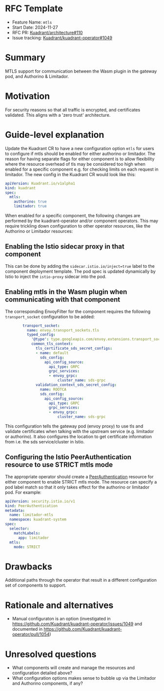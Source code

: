 # RFC Template

- Feature Name: `mtls`
- Start Date: 2024-11-27
- RFC PR: [Kuadrant/architecture#110](https://github.com/Kuadrant/architecture/pull/110)
- Issue tracking: [Kuadrant/kuadrant-operator#1049](https://github.com/Kuadrant/kuadrant-operator/issues/1049)

# Summary
[summary]: #summary

MTLS support for communication between the Wasm plugin in the gateway pod, and Authorino & Limitador.

# Motivation
[motivation]: #motivation

For security reasons so that all traffic is encrypted, and certificates validated.
This aligns with a 'zero trust' architecture.

# Guide-level explanation
[guide-level-explanation]: #guide-level-explanation

Update the Kuadrant CR to have a new configuration option `mtls` for users to configure if mtls should be enabled for either authorino or limitador.
The reason for having separate flags for either component is to allow flexibility where the resource overhead of tls may be considered too high when enabled for a specific component e.g. for checking limits on each request in limitador.
The new config in the Kuadrant CR would look like this:

```yaml
apiVersion: Kuadrant.io/v1alpha1
kind: kuadrant
spec:
  mtls:
    authorino: true
    limitador: true
```

When enabled for a specific component, the following changes are performed by the kuadrant-operator and/or component operators. This may require trickling down configuration to other operator resources, like the Authorino or Limitador resources:

## Enabling the Istio sidecar proxy in that component

This can be done by adding the `sidecar.istio.io/inject=true` label to the component deployment template.
The pod spec is updated dynamically by Istio to inject the `istio-proxy` sidecar into the pod.

## Enabling mtls in the Wasm plugin when communicating with that component

The corresponding EnvoyFilter for the component requires the following `transport_socket` configuration to be added:

```yaml
        transport_socket:
          name: envoy.transport_sockets.tls
          typed_config:
            '@type': type.googleapis.com/envoy.extensions.transport_sockets.tls.v3.UpstreamTlsContext
            common_tls_context:
              tls_certificate_sds_secret_configs:
              - name: default
                sds_config:
                  api_config_source:
                    api_type: GRPC
                    grpc_services:
                    - envoy_grpc:
                        cluster_name: sds-grpc
              validation_context_sds_secret_config:
                name: ROOTCA
                sds_config:
                  api_config_source:
                    api_type: GRPC
                    grpc_services:
                    - envoy_grpc:
                        cluster_name: sds-grpc
```

This configuration tells the gateway pod (envoy proxy) to use tls and validate certificates when talking with the upstream service (e.g. limitador or authorino). It also configures the location to get certificate information from i.e. the sds service/cluster in Istio.

## Configuring the Istio PeerAuthentication resource to use STRICT mtls mode

The appropriate operator should create a [PeerAuthentication](https://istio.io/latest/docs/reference/config/security/peer_authentication/) resource for either component to enable STRICT mtls mode.
The resource can specify a pod label match so that it only takes effect for the authorino or limitador pod.
For example:

```yaml
apiVersion: security.istio.io/v1
kind: PeerAuthentication
metadata:
  name: limitador-mtls
  namespace: kuadrant-system
spec:
  selector:
    matchLabels:
      app: limitador
  mtls:
    mode: STRICT
```

# Drawbacks
[drawbacks]: #drawbacks

Additional paths through the operator that result in a different configuration set of components to support.

# Rationale and alternatives
[rationale-and-alternatives]: #rationale-and-alternatives

- Manual configuraton is an option (investigated in https://github.com/Kuadrant/kuadrant-operator/issues/1049 and documented in https://github.com/Kuadrant/kuadrant-operator/pull/1054)

# Unresolved questions
[unresolved-questions]: #unresolved-questions

- What components will create and manage the resources and configuration detailed above?
- What configuration options makes sense to bubble up via the Limitador and Authorino components, if any?
